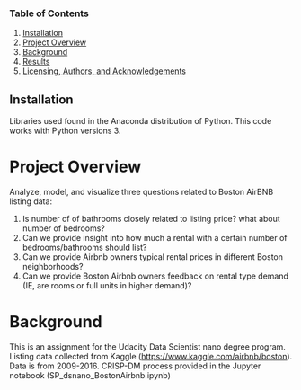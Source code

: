 ### Table of Contents

1. [Installation](#installation)
2. [Project Overview](#overview)
3. [Background](#background)
4. [Results](#results)
5. [Licensing, Authors, and Acknowledgements](#licensing)

## Installation<a name="installation"></a>

Libraries used found in the Anaconda distribution of Python. This code works with Python versions 3.

# Project Overview<a name="overview"></a>
Analyze, model, and visualize three questions related to Boston AirBNB listing data:
1. Is number of of bathrooms closely related to listing price? what about number of bedrooms?
2. Can we provide insight into how much a rental with a certain number of bedrooms/bathrooms should list?
3. Can we provide Airbnb owners typical rental prices in different Boston neighborhoods? 
4. Can we provide Boston Airbnb owners feedback on rental type demand (IE, are rooms or full units in higher demand)?

# Background<a name="background"></a> 
This is an assignment for the Udacity Data Scientist nano degree program. 
Listing data collected from Kaggle (https://www.kaggle.com/airbnb/boston). Data is from 2009-2016. 
CRISP-DM process provided in the Jupyter notebook (SP_dsnano_BostonAirbnb.ipynb)



